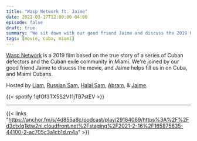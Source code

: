 ```yaml
---
title: "Wasp Network ft. Jaime"
date: 2021-03-17T12:00:00-04:00
episode: false
draft: true
summary: "We sit down with our good friend Jaime and discuss the 2019 Olivier Assayas film Wasp Network"
tags: [movie, cuba, miami]
---
```


[Wasp Network](https://letterboxd.com/film/wasp-network/) is a 2019 film based on the true story of a series of Cuban defectors and the Cuban exile community in Miami. We're joined by our good friend Jaime to disucss the movie, and Jaime helps fill us in on Cuba, and Miami Cubans.

Hosted by [Liam](https://twitter.com/LegoRacers2), [Russian Sam](https://twitter.com/OverproducedPMC), [Halal Sam](https://twitter.com/halaljew), [Abram](https://twitter.com/abnormcore), & [Jaime](https://twitter.com/BangkokRuckus/).

{{< spotify 1qfOf3TX5S2V11jTB7stEV >}}

---

{{< links "https://anchor.fm/s/4d855a8c/podcast/play/29184069/https%3A%2F%2Fd3ctxlq1ktw2nl.cloudfront.net%2Fstaging%2F2021-2-16%2F165875635-44100-2-ac705c3a1cb1d.m4a" >}}
